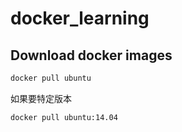 # docker_learning

## Download docker images
```bash
docker pull ubuntu
```
如果要特定版本
```bash
docker pull ubuntu:14.04
```
